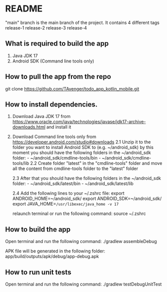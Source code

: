 # README #

"main" branch is the main branch of the project. It contains 4 different tags
release-1
release-2
release-3
release-4

## What is required to build the app
1. Java JDK 17
2. Android SDK (Command line tools only)


## How to pull the app from the repo
git clone https://github.com/TAvenger/todo_app_kotlin_mobile.git

## How to install dependencies.
1. Download Java JDK 17 from https://www.oracle.com/java/technologies/javase/jdk17-archive-downloads.html and install it
2. Download Command line tools only from https://developer.android.com/studio#downloads 
    2.1 Unzip it to the folder you want to install Android SDK to (e.g. ~/android_sdk)
        by this moment you should have the following folders in the ~/android_sdk folder:
        - ~/android_sdk/cmdline-tools/bin
        - ~/android_sdk/cmdline-tools/lib
    2.2 Create folder "latest" in the "cmdline-tools" folder and move all the content from cmdline-tools folder to the "latest" folder

    2.3 After that you should have the following folders in the ~/android_sdk folder:
        - ~/android_sdk/latest/bin
        - ~/android_sdk/latest/lib
    
    2.4 Add the following lines to your ~/.zshrc file:
        export ANDROID_HOME=~/android_sdk/
        export ANDROID_SDK=~/android_sdk/
        export JAVA_HOME=`/usr/libexec/java_home -v 17`

    relaunch terminal or run the following command:
        source ~/.zshrc

## How to build the app
   Open terminal and run the following command:
   ./gradlew assembleDebug

   APK file will be generated in the following folder:
   app/build/outputs/apk/debug/app-debug.apk

## How to run unit tests
   Open terminal and run the following command:
   ./gradlew testDebugUnitTest